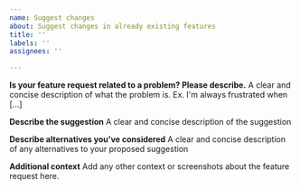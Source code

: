 ```yaml
---
name: Suggest changes
about: Suggest changes in already existing features
title: ''
labels: ''
assignees: ''

---
```


**Is your feature request related to a problem? Please describe.**
A clear and concise description of what the problem is. Ex. I'm always frustrated when [...]

**Describe the suggestion**
A clear and concise description of the suggestion

**Describe alternatives you've considered**
A clear and concise description of any alternatives to your proposed suggestion

**Additional context**
Add any other context or screenshots about the feature request here.
